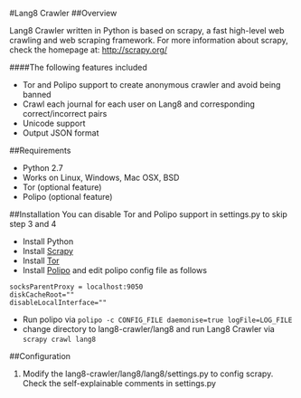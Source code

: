 #Lang8 Crawler
##Overview

Lang8 Crawler written in Python is based on scrapy, a fast high-level web crawling and web scraping framework. For more information about scrapy, check the homepage at: http://scrapy.org/

####The following features included
* Tor and Polipo support to create anonymous crawler and avoid being banned
* Crawl each journal for each user on Lang8 and corresponding correct/incorrect pairs
* Unicode support
* Output JSON format

##Requirements
* Python 2.7
* Works on Linux, Windows, Mac OSX, BSD
* Tor (optional feature)
* Polipo (optional feature)

##Installation
You can disable Tor and Polipo support in settings.py to skip step 3 and 4

* Install Python
* Install [Scrapy](http://doc.scrapy.org/en/latest/intro/install.html)
* Install [Tor](https://www.torproject.org/)
* Install [Polipo](http://www.pps.univ-paris-diderot.fr/~jch/software/polipo/) and edit polipo config file as follows
```
socksParentProxy = localhost:9050
diskCacheRoot=""
disableLocalInterface=""
```
* Run polipo via `polipo -c CONFIG_FILE daemonise=true logFile=LOG_FILE`
* change directory to lang8-crawler/lang8 and run Lang8 Crawler via `scrapy crawl lang8`

##Configuration
1. Modify the lang8-crawler/lang8/lang8/settings.py to config scrapy. Check the self-explainable comments in settings.py 
